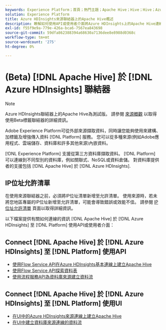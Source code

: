 ```yaml
---
keywords: Experience Platform；首頁；熱門主題；Apache Hive；Hive；Hive；Azure HDInsights；Azure hdinsights；
solution: Experience Platform
title: Azure HDInsights來源聯結器上的Apache Hive概述
description: 瞭解如何使用API或使用者介面將Azure HDInsights上的Apache Hive連線到Adobe Experience Platform。
exl-id: f55f9e9a-779e-426a-bca6-7567ea843698
source-git-commit: 59dfa862388394a68630a7136dee8e8988d0368c
workflow-type: tm+mt
source-wordcount: '275'
ht-degree: 0%

---
```


# (Beta) [!DNL Apache Hive] 於 [!DNL Azure HDInsights] 聯結器

>[!NOTE]
>
>Azure HDInsights聯結器上的Apache Hive為測試版。 請參閱 [來源概觀](../../home.md#terms-and-conditions) 以取得使用Beta標籤聯結器的詳細資訊。

Adobe Experience Platform可從外部來源擷取資料，同時讓您能夠使用來建構、加標籤及增強傳入資料 [!DNL Platform] 服務。 您可以從多種來源(例如Adobe應用程式、雲端儲存、資料庫和許多其他來源)內嵌資料。

[!DNL Experience Platform] 支援從第三方資料庫擷取資料。 [!DNL Platform] 可以連線到不同型別的資料庫，例如關聯式、NoSQL或資料倉儲。 對資料庫提供者的支援包括 [!DNL Apache Hive] 於 [!DNL Azure HDInsights].

## IP位址允許清單

在使用來源聯結器之前，必須將IP位址清單新增至允許清單。 使用來源時，若未將您地區專屬的IP位址新增至允許清單，可能會導致錯誤或效能不佳。 請參閱 [IP位址允許清單](../../ip-address-allow-list.md) 頁面以取得詳細資訊。

以下檔案提供有關如何連線的資訊 [!DNL Apache Hive] 於 [!DNL Azure HDInsights] 至 [!DNL Platform] 使用API或使用者介面：

## Connect [!DNL Apache Hive] 於 [!DNL Azure HDInsights] 至 [!DNL Platform] 使用API

- [使用Flow Service API在Azure HDInsights基本連線上建立Apache Hive](../../tutorials/api/create/databases/hive.md)
- [使用Flow Service API探索資料表](../../tutorials/api/explore/tabular.md)
- [使用流程服務API為資料庫來源建立資料流](../../tutorials/api/collect/database-nosql.md)

## Connect [!DNL Apache Hive] 於 [!DNL Azure HDInsights] 至 [!DNL Platform] 使用UI

- [在UI中的Azure HDInsights來源連線上建立Apache Hive](../../tutorials/ui/create/databases/hive.md)
- [在UI中建立資料庫來源連線的資料流](../../tutorials/ui/dataflow/databases.md)

